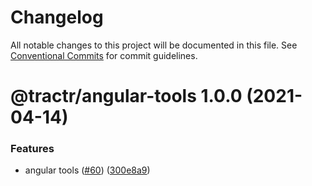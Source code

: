 # Changelog

All notable changes to this project will be documented in this file. See
[Conventional Commits](https://conventionalcommits.org) for commit guidelines.

# @tractr/angular-tools 1.0.0 (2021-04-14)


### Features

* angular tools ([#60](https://github.com/tractr/stack/issues/60)) ([300e8a9](https://github.com/tractr/stack/commit/300e8a9137b1329b57d2402072c9fb096aabeb79))
